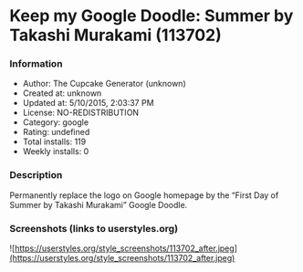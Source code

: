 # Keep my Google Doodle: Summer by Takashi Murakami (113702)

### Information
- Author: The Cupcake Generator (unknown)
- Created at: unknown
- Updated at: 5/10/2015, 2:03:37 PM
- License: NO-REDISTRIBUTION
- Category: google
- Rating: undefined
- Total installs: 119
- Weekly installs: 0


### Description
Permanently replace the logo on Google homepage by the “First Day of Summer by Takashi Murakami” Google Doodle.


### Screenshots (links to userstyles.org)
![https://userstyles.org/style_screenshots/113702_after.jpeg](https://userstyles.org/style_screenshots/113702_after.jpeg)


